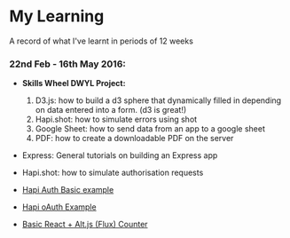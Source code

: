 # My Learning
A record of what I've learnt in periods of 12 weeks

### 22nd Feb - 16th May 2016:

  - **Skills Wheel DWYL Project:**

    1. D3.js: how to build a d3 sphere that dynamically filled in depending on data entered into a form. (d3 is great!)
    2. Hapi.shot: how to simulate errors using shot
    3. Google Sheet: how to send data from an app to a google sheet
    4. PDF: how to create a downloadable PDF on the server
  
- Express: General tutorials on building an Express app
- Hapi.shot: how to simulate authorisation requests
- [Hapi Auth Basic example](https://github.com/Jbarget/basic-hapi-auth)
- [Hapi oAuth Example](https://github.com/Jbarget/oauth-example)
- [Basic React + Alt.js (Flux) Counter](https://github.com/mantagen/react-altjs-example-0)




